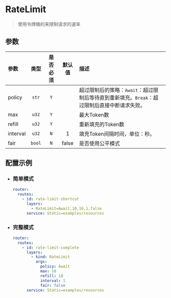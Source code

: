 # RateLimit

> 使用令牌桶的来限制请求的速率

## 参数

| 参数       |   类型   | 是否必须 |  默认值  | 描述                                                    |
|:---------|:------:|:----:|:-----:|:------------------------------------------------------|
| policy   | `str`  | `Y`  |       | 超过限制后的策略：`Await`：超过限制后等待直到重新填充。`Break`：超过限制后直接中断请求失败。 |
| max      | `u32`  | `Y`  |       | 最大Token数                                              |
| refill   | `u32`  | `Y`  |       | 重新填充的Token数                                           |
| interval | `u32`  | `N`  |   1   | 填充Token间隔时间，单位：秒。                                     |
| fair     | `bool` | `N`  | false | 是否使用公平模式                                              |

## 配置示例

- ### 简单模式

    ```yaml
    router:
      routes:
        - id: rate-limit-shortcut
          layers:
            - RateLimit=Await,10,10,1,false
          service: Static=examples/resources
    ```

- ### 完整模式

    ```yaml
    router:
      routes:
        - id: rate-limit-complete
          layers:
            - kind: RateLimit
              args:
                policy: Await
                max: 10
                refill: 10
                interval: 1
                fair: false
          service: Static=examples/resources
    ```
